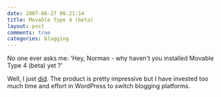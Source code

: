 ```yaml
---
date: 2007-06-27 06:21:14
title: Movable Type 4 (beta)
layout: post
comments: true
categories: blogging
---
```

No one ever asks me: 'Hey, Norman - why haven't you installed Movable
Type 4 (beta) yet ?'

Well, I just [did](http://www.nbrightside.com/MT/). The product is
pretty impressive but I have invested too much time and effort in
WordPress to switch blogging platforms.
